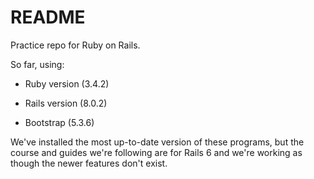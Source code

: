 # README

Practice repo for Ruby on Rails.

So far, using:

- Ruby version (3.4.2)

- Rails version (8.0.2)

- Bootstrap (5.3.6)

We've installed the most up-to-date version of these programs, but the course and guides we're following are for Rails 6 and we're working as though the newer features don't exist.
